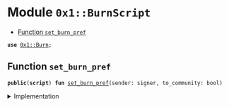 
<a name="0x1_BurnScript"></a>

# Module `0x1::BurnScript`



-  [Function `set_burn_pref`](#0x1_BurnScript_set_burn_pref)


<pre><code><b>use</b> <a href="Burn.md#0x1_Burn">0x1::Burn</a>;
</code></pre>



<a name="0x1_BurnScript_set_burn_pref"></a>

## Function `set_burn_pref`



<pre><code><b>public</b>(<b>script</b>) <b>fun</b> <a href="ol_burn_pref.md#0x1_BurnScript_set_burn_pref">set_burn_pref</a>(sender: signer, to_community: bool)
</code></pre>



<details>
<summary>Implementation</summary>


<pre><code><b>public</b>(<b>script</b>) <b>fun</b> <a href="ol_burn_pref.md#0x1_BurnScript_set_burn_pref">set_burn_pref</a>(sender: signer, to_community: bool) {
    <a href="Burn.md#0x1_Burn_set_send_community">Burn::set_send_community</a>(&sender, to_community);
}
</code></pre>



</details>
